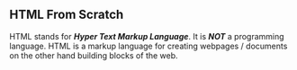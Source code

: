 ## HTML From Scratch

HTML stands for ***Hyper Text Markup Language***. It is ***NOT*** a programming language. HTML is a markup language for creating webpages / documents on the other hand building blocks of the web.
